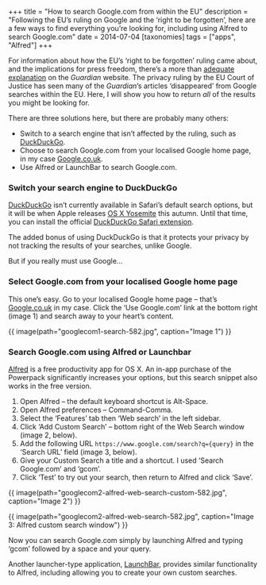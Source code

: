 +++
title = "How to search Google.com from within the EU"
description = "Following the EU’s ruling on Google and the ‘right to be forgotten’, here are a few ways to find everything you’re looking for, including using Alfred to search Google.com"
date = 2014-07-04
[taxonomies]
tags = ["apps", "Alfred"]
+++

For information about how the EU’s ‘right to be forgotten’ ruling came about, and the implications for press freedom, there’s a more than [adequate explanation](http://www.theguardian.com/technology/2014/may/13/right-to-be-forgotten-eu-court-google-search-results) on the *Guardian* website. The privacy ruling by the EU Court of Justice has seen many of the *Guardian*’s articles ‘disappeared’ from Google searches within the EU. Here, I will show you how to return *all* of the results you might be looking for.

There are three solutions here, but there are probably many others:

* Switch to a search engine that isn’t affected by the ruling, such as [DuckDuckGo](http://duckduckgo.com).
* Choose to search Google.com from your localised Google home page, in my case [Google.co.uk](http://google.co.uk).
* Use Alfred or LaunchBar to search Google.com.

### Switch your search engine to DuckDuckGo

[DuckDuckGo](https://duckduckgo.com) isn’t currently available in Safari’s default search options, but it will be when Apple releases [OS X Yosemite](https://www.apple.com/osx/preview/apps/) this autumn. Until that time, you can install the official [DuckDuckGo Safari extension](https://duck.co/help/desktop/safari).

The added bonus of using DuckDuckGo is that it protects your privacy by not tracking the results of your searches, unlike Google.

But if you really must use Google…

### Select Google.com from your localised Google home page

This one’s easy. Go to your localised Google home page – that’s [Google.co.uk](http://google.co.uk) in my case. Click the ‘Use Google.com’ link at the bottom right (image 1) and search away to your heart’s content.

{{ image(path="googlecom1-search-582.jpg", caption="Image 1") }}

### Search Google.com using Alfred or Launchbar

[Alfred](http://www.alfredapp.com) is a free productivity app for OS X. An in-app purchase of the Powerpack significantly increases your options, but this search snippet also works in the free version.

1. Open Alfred – the default keyboard shortcut is Alt-Space.
2. Open Alfred preferences – Command-Comma.
3. Select the ‘Features’ tab then ‘Web search’ in the left sidebar.
4. Click ‘Add Custom Search’ – bottom right of the Web Search window (image 2, below).
5. Add the following URL `https://www.google.com/search?q={query}` in the ‘Search URL’ field (image 3, below).
6. Give your Custom Search a title and a shortcut. I used ‘Search Google.com’ and ‘gcom’.
7. Click ‘Test’ to try out your search, then return to Alfred and click ‘Save’.

{{ image(path="googlecom2-alfred-web-search-custom-582.jpg", caption="Image 2") }}

{{ image(path="googlecom2-alfred-web-search-582.jpg", caption="Image 3: Alfred custom search window") }}

Now you can search Google.com simply by launching Alfred and typing ‘gcom’ followed by a space and your query.

Another launcher-type application, [LaunchBar](http://www.obdev.at/products/launchbar/index.html), provides similar functionality to Alfred, including allowing you to create your own custom searches.